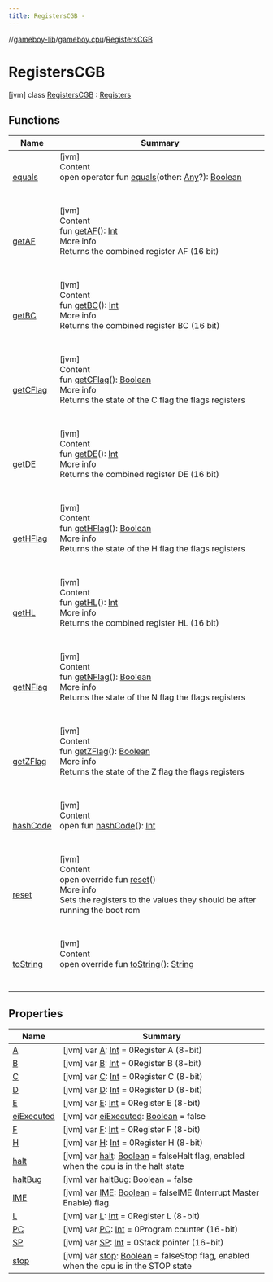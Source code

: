 ```yaml
---
title: RegistersCGB -
---
```

//[gameboy-lib](../../index.md)/[gameboy.cpu](../index.md)/[RegistersCGB](index.md)



# RegistersCGB  
 [jvm] class [RegistersCGB](index.md) : [Registers](../-registers/index.md)   


## Functions  
  
|  Name|  Summary| 
|---|---|
| <a name="kotlin/Any/equals/#kotlin.Any?/PointingToDeclaration/"></a>[equals](../../gameboy.utils/-log/index.md#%5Bkotlin%2FAny%2Fequals%2F%23kotlin.Any%3F%2FPointingToDeclaration%2F%5D%2FFunctions%2F456262920)| <a name="kotlin/Any/equals/#kotlin.Any?/PointingToDeclaration/"></a>[jvm]  <br>Content  <br>open operator fun [equals](../../gameboy.utils/-log/index.md#%5Bkotlin%2FAny%2Fequals%2F%23kotlin.Any%3F%2FPointingToDeclaration%2F%5D%2FFunctions%2F456262920)(other: [Any](https://kotlinlang.org/api/latest/jvm/stdlib/kotlin/-any/index.html)?): [Boolean](https://kotlinlang.org/api/latest/jvm/stdlib/kotlin/-boolean/index.html)  <br><br><br>
| <a name="gameboy.cpu/Registers/getAF/#/PointingToDeclaration/"></a>[getAF](../-registers/get-a-f.md)| <a name="gameboy.cpu/Registers/getAF/#/PointingToDeclaration/"></a>[jvm]  <br>Content  <br>fun [getAF](../-registers/get-a-f.md)(): [Int](https://kotlinlang.org/api/latest/jvm/stdlib/kotlin/-int/index.html)  <br>More info  <br>Returns the combined register AF (16 bit)  <br><br><br>
| <a name="gameboy.cpu/Registers/getBC/#/PointingToDeclaration/"></a>[getBC](../-registers/get-b-c.md)| <a name="gameboy.cpu/Registers/getBC/#/PointingToDeclaration/"></a>[jvm]  <br>Content  <br>fun [getBC](../-registers/get-b-c.md)(): [Int](https://kotlinlang.org/api/latest/jvm/stdlib/kotlin/-int/index.html)  <br>More info  <br>Returns the combined register BC (16 bit)  <br><br><br>
| <a name="gameboy.cpu/Registers/getCFlag/#/PointingToDeclaration/"></a>[getCFlag](../-registers/get-c-flag.md)| <a name="gameboy.cpu/Registers/getCFlag/#/PointingToDeclaration/"></a>[jvm]  <br>Content  <br>fun [getCFlag](../-registers/get-c-flag.md)(): [Boolean](https://kotlinlang.org/api/latest/jvm/stdlib/kotlin/-boolean/index.html)  <br>More info  <br>Returns the state of the C flag the flags registers  <br><br><br>
| <a name="gameboy.cpu/Registers/getDE/#/PointingToDeclaration/"></a>[getDE](../-registers/get-d-e.md)| <a name="gameboy.cpu/Registers/getDE/#/PointingToDeclaration/"></a>[jvm]  <br>Content  <br>fun [getDE](../-registers/get-d-e.md)(): [Int](https://kotlinlang.org/api/latest/jvm/stdlib/kotlin/-int/index.html)  <br>More info  <br>Returns the combined register DE (16 bit)  <br><br><br>
| <a name="gameboy.cpu/Registers/getHFlag/#/PointingToDeclaration/"></a>[getHFlag](../-registers/get-h-flag.md)| <a name="gameboy.cpu/Registers/getHFlag/#/PointingToDeclaration/"></a>[jvm]  <br>Content  <br>fun [getHFlag](../-registers/get-h-flag.md)(): [Boolean](https://kotlinlang.org/api/latest/jvm/stdlib/kotlin/-boolean/index.html)  <br>More info  <br>Returns the state of the H flag the flags registers  <br><br><br>
| <a name="gameboy.cpu/Registers/getHL/#/PointingToDeclaration/"></a>[getHL](../-registers/get-h-l.md)| <a name="gameboy.cpu/Registers/getHL/#/PointingToDeclaration/"></a>[jvm]  <br>Content  <br>fun [getHL](../-registers/get-h-l.md)(): [Int](https://kotlinlang.org/api/latest/jvm/stdlib/kotlin/-int/index.html)  <br>More info  <br>Returns the combined register HL (16 bit)  <br><br><br>
| <a name="gameboy.cpu/Registers/getNFlag/#/PointingToDeclaration/"></a>[getNFlag](../-registers/get-n-flag.md)| <a name="gameboy.cpu/Registers/getNFlag/#/PointingToDeclaration/"></a>[jvm]  <br>Content  <br>fun [getNFlag](../-registers/get-n-flag.md)(): [Boolean](https://kotlinlang.org/api/latest/jvm/stdlib/kotlin/-boolean/index.html)  <br>More info  <br>Returns the state of the N flag the flags registers  <br><br><br>
| <a name="gameboy.cpu/Registers/getZFlag/#/PointingToDeclaration/"></a>[getZFlag](../-registers/get-z-flag.md)| <a name="gameboy.cpu/Registers/getZFlag/#/PointingToDeclaration/"></a>[jvm]  <br>Content  <br>fun [getZFlag](../-registers/get-z-flag.md)(): [Boolean](https://kotlinlang.org/api/latest/jvm/stdlib/kotlin/-boolean/index.html)  <br>More info  <br>Returns the state of the Z flag the flags registers  <br><br><br>
| <a name="kotlin/Any/hashCode/#/PointingToDeclaration/"></a>[hashCode](../../gameboy.utils/-log/index.md#%5Bkotlin%2FAny%2FhashCode%2F%23%2FPointingToDeclaration%2F%5D%2FFunctions%2F456262920)| <a name="kotlin/Any/hashCode/#/PointingToDeclaration/"></a>[jvm]  <br>Content  <br>open fun [hashCode](../../gameboy.utils/-log/index.md#%5Bkotlin%2FAny%2FhashCode%2F%23%2FPointingToDeclaration%2F%5D%2FFunctions%2F456262920)(): [Int](https://kotlinlang.org/api/latest/jvm/stdlib/kotlin/-int/index.html)  <br><br><br>
| <a name="gameboy.cpu/RegistersCGB/reset/#/PointingToDeclaration/"></a>[reset](reset.md)| <a name="gameboy.cpu/RegistersCGB/reset/#/PointingToDeclaration/"></a>[jvm]  <br>Content  <br>open override fun [reset](reset.md)()  <br>More info  <br>Sets the registers to the values they should be after running the boot rom  <br><br><br>
| <a name="gameboy.cpu/Registers/toString/#/PointingToDeclaration/"></a>[toString](../-registers/to-string.md)| <a name="gameboy.cpu/Registers/toString/#/PointingToDeclaration/"></a>[jvm]  <br>Content  <br>open override fun [toString](../-registers/to-string.md)(): [String](https://kotlinlang.org/api/latest/jvm/stdlib/kotlin/-string/index.html)  <br><br><br>


## Properties  
  
|  Name|  Summary| 
|---|---|
| <a name="gameboy.cpu/RegistersCGB/A/#/PointingToDeclaration/"></a>[A](-a.md)| <a name="gameboy.cpu/RegistersCGB/A/#/PointingToDeclaration/"></a> [jvm] var [A](-a.md): [Int](https://kotlinlang.org/api/latest/jvm/stdlib/kotlin/-int/index.html) = 0Register A (8-bit)   <br>
| <a name="gameboy.cpu/RegistersCGB/B/#/PointingToDeclaration/"></a>[B](-b.md)| <a name="gameboy.cpu/RegistersCGB/B/#/PointingToDeclaration/"></a> [jvm] var [B](-b.md): [Int](https://kotlinlang.org/api/latest/jvm/stdlib/kotlin/-int/index.html) = 0Register B (8-bit)   <br>
| <a name="gameboy.cpu/RegistersCGB/C/#/PointingToDeclaration/"></a>[C](-c.md)| <a name="gameboy.cpu/RegistersCGB/C/#/PointingToDeclaration/"></a> [jvm] var [C](-c.md): [Int](https://kotlinlang.org/api/latest/jvm/stdlib/kotlin/-int/index.html) = 0Register C (8-bit)   <br>
| <a name="gameboy.cpu/RegistersCGB/D/#/PointingToDeclaration/"></a>[D](-d.md)| <a name="gameboy.cpu/RegistersCGB/D/#/PointingToDeclaration/"></a> [jvm] var [D](-d.md): [Int](https://kotlinlang.org/api/latest/jvm/stdlib/kotlin/-int/index.html) = 0Register D (8-bit)   <br>
| <a name="gameboy.cpu/RegistersCGB/E/#/PointingToDeclaration/"></a>[E](-e.md)| <a name="gameboy.cpu/RegistersCGB/E/#/PointingToDeclaration/"></a> [jvm] var [E](-e.md): [Int](https://kotlinlang.org/api/latest/jvm/stdlib/kotlin/-int/index.html) = 0Register E (8-bit)   <br>
| <a name="gameboy.cpu/RegistersCGB/eiExecuted/#/PointingToDeclaration/"></a>[eiExecuted](ei-executed.md)| <a name="gameboy.cpu/RegistersCGB/eiExecuted/#/PointingToDeclaration/"></a> [jvm] var [eiExecuted](ei-executed.md): [Boolean](https://kotlinlang.org/api/latest/jvm/stdlib/kotlin/-boolean/index.html) = false   <br>
| <a name="gameboy.cpu/RegistersCGB/F/#/PointingToDeclaration/"></a>[F](-f.md)| <a name="gameboy.cpu/RegistersCGB/F/#/PointingToDeclaration/"></a> [jvm] var [F](-f.md): [Int](https://kotlinlang.org/api/latest/jvm/stdlib/kotlin/-int/index.html) = 0Register F (8-bit)   <br>
| <a name="gameboy.cpu/RegistersCGB/H/#/PointingToDeclaration/"></a>[H](-h.md)| <a name="gameboy.cpu/RegistersCGB/H/#/PointingToDeclaration/"></a> [jvm] var [H](-h.md): [Int](https://kotlinlang.org/api/latest/jvm/stdlib/kotlin/-int/index.html) = 0Register H (8-bit)   <br>
| <a name="gameboy.cpu/RegistersCGB/halt/#/PointingToDeclaration/"></a>[halt](halt.md)| <a name="gameboy.cpu/RegistersCGB/halt/#/PointingToDeclaration/"></a> [jvm] var [halt](halt.md): [Boolean](https://kotlinlang.org/api/latest/jvm/stdlib/kotlin/-boolean/index.html) = falseHalt flag, enabled when the cpu is in the halt state   <br>
| <a name="gameboy.cpu/RegistersCGB/haltBug/#/PointingToDeclaration/"></a>[haltBug](halt-bug.md)| <a name="gameboy.cpu/RegistersCGB/haltBug/#/PointingToDeclaration/"></a> [jvm] var [haltBug](halt-bug.md): [Boolean](https://kotlinlang.org/api/latest/jvm/stdlib/kotlin/-boolean/index.html) = false   <br>
| <a name="gameboy.cpu/RegistersCGB/IME/#/PointingToDeclaration/"></a>[IME](-i-m-e.md)| <a name="gameboy.cpu/RegistersCGB/IME/#/PointingToDeclaration/"></a> [jvm] var [IME](-i-m-e.md): [Boolean](https://kotlinlang.org/api/latest/jvm/stdlib/kotlin/-boolean/index.html) = falseIME (Interrupt Master Enable) flag.   <br>
| <a name="gameboy.cpu/RegistersCGB/L/#/PointingToDeclaration/"></a>[L](-l.md)| <a name="gameboy.cpu/RegistersCGB/L/#/PointingToDeclaration/"></a> [jvm] var [L](-l.md): [Int](https://kotlinlang.org/api/latest/jvm/stdlib/kotlin/-int/index.html) = 0Register L (8-bit)   <br>
| <a name="gameboy.cpu/RegistersCGB/PC/#/PointingToDeclaration/"></a>[PC](-p-c.md)| <a name="gameboy.cpu/RegistersCGB/PC/#/PointingToDeclaration/"></a> [jvm] var [PC](-p-c.md): [Int](https://kotlinlang.org/api/latest/jvm/stdlib/kotlin/-int/index.html) = 0Program counter (16-bit)   <br>
| <a name="gameboy.cpu/RegistersCGB/SP/#/PointingToDeclaration/"></a>[SP](-s-p.md)| <a name="gameboy.cpu/RegistersCGB/SP/#/PointingToDeclaration/"></a> [jvm] var [SP](-s-p.md): [Int](https://kotlinlang.org/api/latest/jvm/stdlib/kotlin/-int/index.html) = 0Stack pointer (16-bit)   <br>
| <a name="gameboy.cpu/RegistersCGB/stop/#/PointingToDeclaration/"></a>[stop](stop.md)| <a name="gameboy.cpu/RegistersCGB/stop/#/PointingToDeclaration/"></a> [jvm] var [stop](stop.md): [Boolean](https://kotlinlang.org/api/latest/jvm/stdlib/kotlin/-boolean/index.html) = falseStop flag, enabled when the cpu is in the STOP state   <br>

